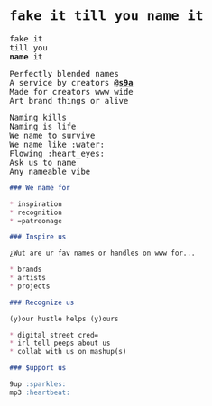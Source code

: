 # `fake it till you name it`

<pre>
fake it
till you
<b>name</b> it
</pre>

<pre>
Perfectly blended names
A service by creators <b><a href="https://github.com/orgs/s9a/people">@s9a</a></b>
Made for creators www wide
Art brand things or alive
</pre>

<pre>
Naming kills
Naming is life
We name to survive
We name like :water:
Flowing :heart_eyes:
Ask us to name
Any nameable vibe
</pre>

```md
### We name for

* inspiration
* recognition
* =patreonage
```

```md
### Inspire us

¿Wut are ur fav names or handles on www for...

* brands
* artists
* projects
```


```md
### Recognize us

(y)our hustle helps (y)ours

* digital street cred=
* irl tell peeps about us
* collab with us on mashup(s)
```

```md
### $upport us

9up :sparkles:
mp3 :heartbeat:
```
